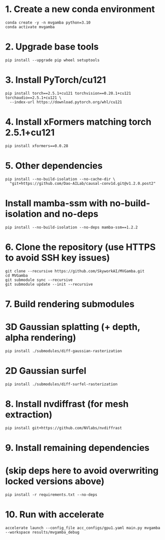 # 1. Create a new conda environment
```
conda create -y -n mvgamba python=3.10
conda activate mvgamba
```

# 2. Upgrade base tools
```
pip install --upgrade pip wheel setuptools
```

# 3. Install PyTorch/cu121
```
pip install torch==2.5.1+cu121 torchvision==0.20.1+cu121 torchaudio==2.5.1+cu121 \
  --index-url https://download.pytorch.org/whl/cu121
```

# 4. Install xFormers matching torch 2.5.1+cu121
```
pip install xformers==0.0.28
```

# 5. Other dependencies
```
pip install --no-build-isolation --no-cache-dir \
  "git+https://github.com/Dao-AILab/causal-conv1d.git@v1.2.0.post2"
```

# Install mamba-ssm with no-build-isolation and no-deps
```
pip install --no-build-isolation --no-deps mamba-ssm==1.2.2
```

# 6. Clone the repository (use HTTPS to avoid SSH key issues)
```
git clone --recursive https://github.com/SkyworkAI/MVGamba.git
cd MVGamba
git submodule sync --recursive
git submodule update --init --recursive
```

# 7. Build rendering submodules
# 3D Gaussian splatting (+ depth, alpha rendering)
```
pip install ./submodules/diff-gaussian-rasterization
```

# 2D Gaussian surfel
```
pip install ./submodules/diff-surfel-rasterization
```

# 8. Install nvdiffrast (for mesh extraction)
```
pip install git+https://github.com/NVlabs/nvdiffrast
```


# 9. Install remaining dependencies
# (skip deps here to avoid overwriting locked versions above)
```
pip install -r requirements.txt --no-deps
```

# 10. Run with accelerate
```
accelerate launch --config_file acc_configs/gpu1.yaml main.py mvgamba --workspace results/mvgamba_debug
```
